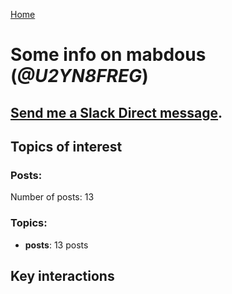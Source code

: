 [Home](https://kelu124.github.io/echommunity/)

# Some info on __mabdous__ (_@U2YN8FREG_)


## [Send me a Slack Direct message](https://echopen.slack.com/messages/@mabdous/).

## Topics of interest

### Posts: 

Number of posts: 13

### Topics:

* __posts__: 13 posts

## Key interactions 

